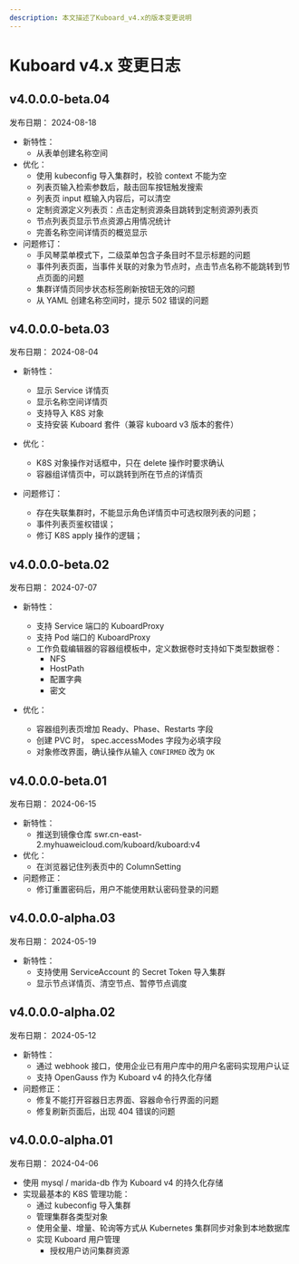 ```yaml
---
description: 本文描述了Kuboard_v4.x的版本变更说明
---
```


# Kuboard v4.x 变更日志

## v4.0.0.0-beta.04

发布日期： 2024-08-18

* 新特性：
  * 从表单创建名称空间
* 优化：
  * 使用 kubeconfig 导入集群时，校验 context 不能为空
  * 列表页输入检索参数后，敲击回车按钮触发搜索
  * 列表页 input 框输入内容后，可以清空
  * 定制资源定义列表页：点击定制资源条目跳转到定制资源列表页
  * 节点列表页显示节点资源占用情况统计
  * 完善名称空间详情页的概览显示
* 问题修订：
  * 手风琴菜单模式下，二级菜单包含子条目时不显示标题的问题
  * 事件列表页面，当事件关联的对象为节点时，点击节点名称不能跳转到节点页面的问题
  * 集群详情页同步状态标签刷新按钮无效的问题
  * 从 YAML 创建名称空间时，提示 502 错误的问题

## v4.0.0.0-beta.03

发布日期： 2024-08-04

* 新特性：
  * 显示 Service 详情页
  * 显示名称空间详情页
  * 支持导入 K8S 对象
  * 支持安装 Kuboard 套件（兼容 kuboard v3 版本的套件）

* 优化：
  * K8S 对象操作对话框中，只在 delete 操作时要求确认
  * 容器组详情页中，可以跳转到所在节点的详情页

* 问题修订：
  * 存在失联集群时，不能显示角色详情页中可选权限列表的问题；
  * 事件列表页鉴权错误；
  * 修订 K8S apply 操作的逻辑；

## v4.0.0.0-beta.02

发布日期： 2024-07-07

* 新特性：
  * 支持 Service 端口的 KuboardProxy
  * 支持 Pod 端口的 KuboardProxy
  * 工作负载编辑器的容器组模板中，定义数据卷时支持如下类型数据卷：
    * NFS
    * HostPath
    * 配置字典
    * 密文

* 优化：
  * 容器组列表页增加 Ready、Phase、Restarts 字段
  * 创建 PVC 时， spec.accessModes 字段为必填字段
  * 对象修改界面，确认操作从输入 `CONFIRMED` 改为 `OK`

## v4.0.0.0-beta.01

发布日期： 2024-06-15

* 新特性：
  * 推送到镜像仓库 swr.cn-east-2.myhuaweicloud.com/kuboard/kuboard:v4
* 优化：
  * 在浏览器记住列表页中的 ColumnSetting
* 问题修正：
  * 修订重置密码后，用户不能使用默认密码登录的问题


## v4.0.0.0-alpha.03

发布日期： 2024-05-19

* 新特性：
  * 支持使用 ServiceAccount 的 Secret Token 导入集群
  * 显示节点详情页、清空节点、暂停节点调度

## v4.0.0.0-alpha.02

发布日期： 2024-05-12

* 新特性：
  * 通过 webhook 接口，使用企业已有用户库中的用户名密码实现用户认证
  * 支持 OpenGauss 作为 Kuboard v4 的持久化存储
* 问题修正：
  * 修复不能打开容器日志界面、容器命令行界面的问题
  * 修复刷新页面后，出现 404 错误的问题


## v4.0.0.0-alpha.01

发布日期： 2024-04-06

* 使用 mysql / marida-db 作为 Kuboard v4 的持久化存储
* 实现最基本的 K8S 管理功能：
  * 通过 kubeconfig 导入集群
  * 管理集群各类型对象
  * 使用全量、增量、轮询等方式从 Kubernetes 集群同步对象到本地数据库
  * 实现 Kuboard 用户管理
    * 授权用户访问集群资源